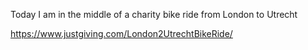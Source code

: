 Today I am in the middle of a charity bike ride from London to Utrecht

https://www.justgiving.com/London2UtrechtBikeRide/
